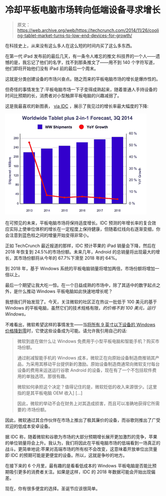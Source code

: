 # 冷却平板电脑市场转向低端设备寻求增长 

> 原文：<https://web.archive.org/web/https://techcrunch.com/2014/11/26/cooling-tablet-market-turns-to-low-end-devices-for-growth/>

在科技史上，从来没有这么多人在这么短的时间内买了这么多东西。

在第一代 iPad 发布前的最后几天，有一条令人难忘的推文:科技界的一个人——遗憾的是，我忘记了他们的名字，找不到那条推文了——用不到 140 个字符写道，他们即将开始他们没有 iPad 前的最后一个周末。

这就是分类创建设备的市场兴奋点。随之而来的平板电脑市场的增长是爆炸性的。

但奇怪的事情发生了:平板电脑市场一下子变得成熟起来，随着普通人手持设备的时间比预期的长，消费者对小型触屏平板电脑的兴趣减弱了。

这是我最喜欢的新图表， [via IDC](https://web.archive.org/web/20221007031214/http://www.idc.com/getdoc.jsp?containerId=prUS25267314) ，展示了我见过的增长率最大幅度的下降:

![Screen Shot 2014-11-26 at 10.17.56 AM](img/81867db76f0a1e39394696e08d607c41.png)

在可预见的未来，平板电脑市场将保持适度增长。IDC 预测的年增长率的复合效应实际上使单位体积的增长在一定程度上保持健康，但随着红线向右逐渐变细，你会注意到蓝色柱之间的增量开始变得非常小。

正如 TechCrunch 最近报道的那样，IDC 预计苹果的 iPad 销量会下降，然后在 2018 年恢复到 24.5%的市场份额。未来几年，Android 的总销量将出现最大的增长，其市场份额将从今年的 67.7%下滑至 2018 年的 64%。

到 2018 年，基于 Windows 系统的平板电脑销量将增加两倍，市场份额将增加一倍以上。

最后一个期望让我大吃一惊。在一个日益成熟的市场中，除了其适中的数字起点之外，是什么推动 Windows 平板电脑如此快速地增长呢？

我想我们开始发现了。今天，关注微软的社区正在热议一批低于 100 美元的基于 Windows 的平板电脑，虽然它们的技术规格有限，*的价格不到 100 美元，运行 Windows。*

不难看出，微软希望这样的事情发生——当[将所有 9 英寸以下设备的 Windows 价格降到零](https://web.archive.org/web/20221007031214/https://beta.techcrunch.com/2014/04/02/microsoft-will-slash-the-price-of-windows-to-zero-for-phones-small-tablets/)时，它使这些设备成为可能。请允许我引用自己的话:

> 微软到底在做什么让 Windows 免费用于小型平板电脑和智能手机？购买市场份额。
> 
> 通过削减智能手机的 Windows 成本，微软正在向原始设备制造商推销其产品，为采用其移动平台提供新的激励。原始设备制造商通常向微软支付每台设备的费用来运送运行谷歌 Android 的设备，现在有了一个不包括软件费用的单独选项。那很有趣。
> 
> 微软如何承担这个决定？值得记住的是，微软贬低的收入来源很少。[这里指的是其平板电脑 OEM 收入] […]
> 
> 因此，微软的举动不会在财务上对其造成损害，而且可以准确地获得它所需要的:市场份额。

因此，微软通过其合作伙伴在市场上推出了极其廉价的设备，而谷歌则推出了广受欢迎的低成本安卓设备。

据 IDC 称，随着微软和谷歌为市场的大部分预期增长展开更加激烈的竞争，苹果的单位销量将会上升。我认为，我们将因此在平板电脑市场的低端看到一场真正的战斗。更简单地说:苹果对高端市场的所有权不会改变，这意味着开放单位出货量即 IDC 的预期可能是更便宜的设备。所以，这就是争吵的地方。

在接下来的 6 个月里，最有趣的是看看低成本的 Windows 平板电脑是否能比预期吸引更多的消费者关注。如果是这样，IDC 的 2018 年数据可能会开始出现偏差。

现在，你有很多便宜的选择。圣诞节应该很简单。